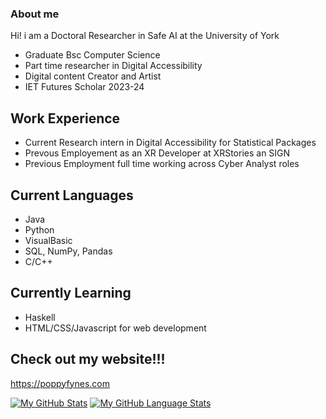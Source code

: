 ### About me 
Hi! i am a Doctoral Researcher in Safe AI at the University of York
- Graduate Bsc Computer Science
- Part time researcher in Digital Accessibility
- Digital content Creator and Artist 
 - IET Futures Scholar 2023-24
## Work Experience
- Current Research intern in Digital Accessibility for Statistical Packages
- Prevous Employement as an XR Developer at XRStories an SIGN
- Previous Employment full time working across Cyber Analyst roles
## Current Languages 
  - Java 
  - Python 
  - VisualBasic 
  - SQL, NumPy, Pandas
  - C/C++
## Currently Learning
  - Haskell 
  - HTML/CSS/Javascript for web development
## Check out my website!!!
https://poppyfynes.com


[![My GitHub Stats](https://github-readme-stats.vercel.app/api/?username=popESF&count_private=true&theme=tokyonight&showicons=true)]()
[![My GitHub Language Stats](https://github-readme-stats.vercel.app/api/top-langs/?username=popESF&langs_count=5&theme=tokyonight)]()





        
    
<!--
**popESF/popESF** is a ✨ _special_ ✨ repository because its `README.md` (this file) appears on your GitHub profile.


-->
